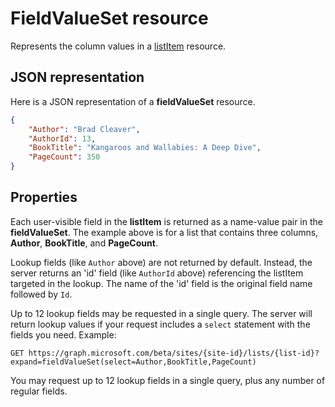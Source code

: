 # FieldValueSet resource

Represents the column values in a [listItem](listItem.md) resource.

## JSON representation

Here is a JSON representation of a **fieldValueSet** resource.
<!-- { "blockType": "resource", "@odata.type": "microsoft.graph.fieldValueSet",
       "keyProperty": "id", "openType": true } -->

```json
{
    "Author": "Brad Cleaver",
    "AuthorId": 13,
    "BookTitle": "Kangaroos and Wallabies: A Deep Dive",
    "PageCount": 350
}
```

## Properties

Each user-visible field in the **listItem** is returned as a name-value pair in the **fieldValueSet**.
The example above is for a list that contains three columns, **Author**, **BookTitle**, and **PageCount**.

Lookup fields (like `Author` above) are not returned by default.
Instead, the server returns an 'id' field (like `AuthorId` above) referencing the listItem targeted in the lookup.
The name of the 'id' field is the original field name followed by `Id`.

Up to 12 lookup fields may be requested in a single query.
The server will return lookup values if your request includes a `select` statement with the fields you need.
Example:

```http
GET https://graph.microsoft.com/beta/sites/{site-id}/lists/{list-id}?expand=fieldValueSet(select=Author,BookTitle,PageCount)
```

You may request up to 12 lookup fields in a single query, plus any number of regular fields.

<!-- {
  "type": "#page.annotation",
  "description": "",
  "keywords": "",
  "section": "documentation",
  "tocPath": "Resources/FieldValueSet"
} -->
